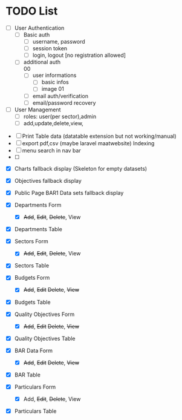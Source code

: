 # TODO List

- [ ] User Authentication
    - [ ] Basic auth
        - [ ] username, password
        - [ ] session token
        - [ ] login, logout [no registration allowed]
    - [ ] additional auth   
        00
        - [ ] user informations 
            - [ ] basic infos
            - [ ] image
        01
        - [ ] email auth/verification
        - [ ] email/password recovery
    
- [ ] User Management
    - [ ] roles: user(per sector),admin
    - [ ] add,update,delete,view,

<!-- MISC -->

- [ ] Print Table data (datatable extension but not working/manual)
- [ ] export pdf,csv (maybe laravel maatwebsite)
Indexing
- [ ] menu  search in nav bar
- [ ] 















<!-- FOR TESTING -->

- [x] Charts fallback display (Skeleton for empty datasets)
- [x] Objectives fallback display
- [x] Public Page BAR1 Data sets fallback display

- [x] Departments Form
    - [x] ~~Add~~, ~~Edit~~, ~~Delete~~, View
- [x] Departments Table

- [x] Sectors Form
    - [x] ~~Add~~, ~~Edit~~, ~~Delete~~, View
- [x] Sectors Table

- [x] Budgets Form
    - [x] ~~Add~~, ~~Edit~~ ~~Delete~~, ~~View~~
- [x] Budgets Table

- [x] Quality Objectives Form
    - [x] ~~Add~~, ~~Edit~~ ~~Delete~~, ~~View~~
- [x] Quality Objectives Table


- [x] BAR Data Form
    - [x] ~~Add~~, ~~Edit~~ ~~Delete~~, ~~View~~
- [x] BAR Table


- [x] Particulars Form
    - [x] Add, ~~Edit~~, ~~Delete~~, View
- [x] Particulars Table



